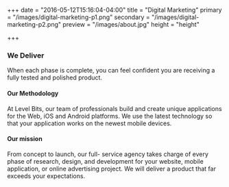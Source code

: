 +++
date = "2016-05-12T15:16:04-04:00"
title = "Digital Marketing"
primary = "/images/digital-marketing-p1.png"
secondary = "/images/digital-marketing-p2.png"
preview = "/images/about.jpg"
height = "height"

+++

### We Deliver
When each phase is complete, you can feel confident you are receiving a fully tested and polished product.

#### Our Methodology
At Level Bits, our team of
professionals build and create
unique applications for the Web, iOS
and Android platforms. We use the
latest technology so that your
application works on the newest
mobile devices.

#### Our mission
From concept to launch, our full-
service agency takes charge of
every phase of research, design, and
development for your website,
mobile application, or online
advertising project. We will deliver a
product that far exceeds your
expectations.
